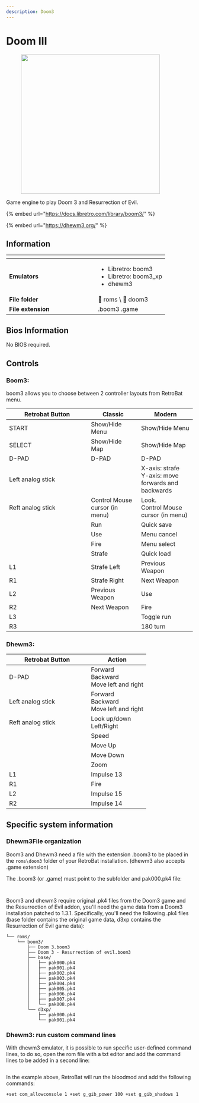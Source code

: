 ```yaml
---
description: Doom3
---
```


# Doom III

<div align="left"><figure><picture><source srcset="https://raw.githubusercontent.com/fabricecaruso/es-theme-carbon/f55c99c10d6ab0fc36ebe3d33576050178c66501/art/logos/boom3-w.svg" media="(prefers-color-scheme: dark)"><img src="https://raw.githubusercontent.com/fabricecaruso/es-theme-carbon/f55c99c10d6ab0fc36ebe3d33576050178c66501/art/logos/boom3.svg" alt="" width="375"></picture><figcaption></figcaption></figure></div>

Game engine to play Doom 3 and Resurrection of Evil.

{% embed url="https://docs.libretro.com/library/boom3/" %}

{% embed url="https://dhewm3.org/" %}

## Information

<table data-header-hidden><thead><tr><th width="224"></th><th></th></tr></thead><tbody><tr><td><strong>Emulators</strong></td><td><ul><li>Libretro: boom3</li><li>Libretro: boom3_xp</li><li>dhewm3</li></ul></td></tr><tr><td><strong>File folder</strong></td><td><span data-gb-custom-inline data-tag="emoji" data-code="1f4c2">📂</span> roms \ <span data-gb-custom-inline data-tag="emoji" data-code="1f4c2">📂</span> doom3</td></tr><tr><td><strong>File extension</strong></td><td>.boom3 .game</td></tr></tbody></table>

## Bios Information

No BIOS required.

## Controls

### Boom3:

boom3 allows you to choose between 2 controller layouts from RetroBat menu.

<table><thead><tr><th width="205">Retrobat Button</th><th>Classic</th><th>Modern</th></tr></thead><tbody><tr><td>START</td><td>Show/Hide Menu</td><td>Show/Hide Menu</td></tr><tr><td>SELECT</td><td>Show/Hide Map</td><td>Show/Hide Map</td></tr><tr><td>D-PAD</td><td>D-PAD</td><td>D-PAD</td></tr><tr><td>Left analog stick</td><td></td><td>X-axis: strafe<br>Y-axis: move forwards and backwards</td></tr><tr><td>Reft analog stick</td><td>Control Mouse cursor (in menu)</td><td>Look.<br>Control Mouse cursor (in menu)</td></tr><tr><td><img src="../../../.gitbook/assets/image (48).png" alt=""></td><td>Run</td><td>Quick save</td></tr><tr><td><img src="../../../.gitbook/assets/image (30).png" alt=""></td><td>Use</td><td>Menu cancel</td></tr><tr><td><img src="../../../.gitbook/assets/image (16).png" alt=""></td><td>Fire</td><td>Menu select</td></tr><tr><td><img src="../../../.gitbook/assets/image (50).png" alt=""></td><td>Strafe</td><td>Quick load</td></tr><tr><td>L1</td><td>Strafe Left</td><td>Previous Weapon</td></tr><tr><td>R1</td><td>Strafe Right</td><td>Next Weapon</td></tr><tr><td>L2</td><td>Previous Weapon</td><td>Use</td></tr><tr><td>R2</td><td>Next Weapon</td><td>Fire</td></tr><tr><td>L3</td><td></td><td>Toggle run</td></tr><tr><td>R3</td><td></td><td>180 turn</td></tr></tbody></table>

### Dhewm3:

<table><thead><tr><th width="205">Retrobat Button</th><th>Action</th></tr></thead><tbody><tr><td>D-PAD</td><td>Forward<br>Backward<br>Move left and right</td></tr><tr><td>Left analog stick</td><td>Forward<br>Backward<br>Move left and right</td></tr><tr><td>Reft analog stick</td><td>Look up/down<br>Left/Right</td></tr><tr><td><img src="../../../.gitbook/assets/image (48).png" alt=""></td><td>Speed</td></tr><tr><td><img src="../../../.gitbook/assets/image (30).png" alt=""></td><td>Move Up</td></tr><tr><td><img src="../../../.gitbook/assets/image (16).png" alt=""></td><td>Move Down</td></tr><tr><td><img src="../../../.gitbook/assets/image (50).png" alt=""></td><td>Zoom</td></tr><tr><td>L1</td><td>Impulse 13</td></tr><tr><td>R1</td><td>Fire</td></tr><tr><td>L2</td><td>Impulse 15</td></tr><tr><td>R2</td><td>Impulse 14</td></tr></tbody></table>

## Specific system information

### Dhewm3File organization

Boom3 and Dhewm3 need a file with the extension .boom3 to be placed in the `roms\doom3` folder of your RetroBat installation. (dhewm3 also accepts .game extension)

The .boom3 (or .game) must point to the subfolder and pak000.pk4 file:

<div align="left"><figure><img src="../../../.gitbook/assets/image (4).png" alt=""><figcaption></figcaption></figure></div>

<div align="left"><figure><img src="../../../.gitbook/assets/image (3).png" alt=""><figcaption></figcaption></figure></div>

Boom3 and dhewm3 require original .pk4 files from the Doom3 game and the Resurrection of Evil addon, you'll need the game data from a Doom3 installation patched to 1.3.1. Specifically, you'll need the following .pk4 files (base folder contains the original game data, d3xp contains the Resurrection of Evil game data):

```
└── roms/
    └── boom3/
        ├── Doom 3.boom3
        ├── Doom 3 - Resurrection of evil.boom3
        ├── base/
        │   ├── pak000.pk4
        │   ├── pak001.pk4
        │   ├── pak002.pk4
        │   ├── pak003.pk4
        │   ├── pak004.pk4
        │   ├── pak005.pk4
        │   ├── pak006.pk4
        │   ├── pak007.pk4
        │   └── pak008.pk4
        └── d3xp/
            ├── pak000.pk4 
            └── pak001.pk4
```

### Dhewm3: run custom command lines

With dhewm3 emulator, it is possible to run specific user-defined command lines, to do so, open the rom file with a txt editor and add the command lines to be added in a second line:

<div align="left"><figure><img src="https://i.imgur.com/Q5kMZIt.png" alt=""><figcaption></figcaption></figure></div>

In the example above, RetroBat will run the bloodmod and add the following commands:

```
+set com_allowconsole 1 +set g_gib_power 100 +set g_gib_shadows 1
```

